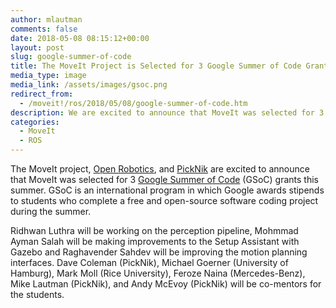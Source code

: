 ```yaml
---
author: mlautman
comments: false
date: 2018-05-08 08:15:12+00:00
layout: post
slug: google-summer-of-code
title: The MoveIt Project is Selected for 3 Google Summer of Code Grants
media_type: image
media_link: /assets/images/gsoc.png
redirect_from:
  - /moveit!/ros/2018/05/08/google-summer-of-code.htm
description: We are excited to announce that MoveIt was selected for 3 Google Summer of Code (GSoC) grants for the summer of 2018.
categories:
  - MoveIt
  - ROS
---
```


The MoveIt project, [Open Robotics](https://www.osrfoundation.org), and [PickNik](http://picknik.ai/) are excited to announce that MoveIt was selected for 3 [Google Summer of Code](https://summerofcode.withgoogle.com/) (GSoC) grants this summer. GSoC is an international program in which Google awards stipends to students who complete a free and open-source software coding project during the summer.

Ridhwan Luthra will be working on the perception pipeline, Mohmmad Ayman Salah will be making improvements to the Setup Assistant with Gazebo and Raghavender Sahdev will be improving the motion planning interfaces. Dave Coleman (PickNik), Michael Goerner (University of Hamburg), Mark Moll (Rice University), Feroze Naina (Mercedes-Benz), Mike Lautman (PickNik), and Andy McEvoy (PickNik) will be co-mentors for the students.
